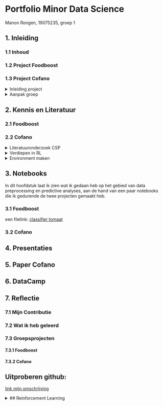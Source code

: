 # Portfolio Minor Data Science

Manon Rongen,
19075235,
groep 1

## 1. Inleiding
### 1.1 Inhoud

### 1.2 Project Foodboost

### 1.3 Project Cofano
<details>
  <summary>Inleiding project</summary>
  
  
  Dit project gaat over het optimaliseren van de processen bij containerterminals. Als schepen lang aan de kade liggen voor het in en uitladen van containers kost dit meer geld en dus wil het bedrijf Cofano dit zo snel mogelijk doen. Zij willen dat het vinden van een optimale aanpak geautomatiseerd wordt. Daar gaan wij ons mee bezig houden.

</details>

<details>
  <summary>Aanpak groep</summary>
  
  Wij hebben de 2 laatste periodes aan dit project gewerkt (8 weken).
  
  Toen wij startten besloten we maar een klein deel van het probleem aan te pakken. Namelijk de indeling op de kade, zonder rekening te houden met de volgorde van de containers die binnen komen. We maken de indeling dus zo, dat deze optimaal is voor schepen die ze op komen halen. Tijdens de eerste presentatie van dit project had ik (want ik zou presenteren) geprobeerd ons doel te verwoorden: "Het vinden van een indeling van containers in de terminal, zo dat de tijd dat de zeevaartschepen aan de kade liggen minimaal is." Zo zijn we later met de hele groep tot de volgende onderzoeksvraag gekomen: "...?"
  
  ...

</details>

## 2. Kennis en Literatuur
### 2.1 Foodboost

### 2.2 Cofano
<details>
  <summary>Literatuuronderzoek CSP</summary>
  
  ....

</details>

<details>
  <summary>Verdiepen in RL</summary>
  
  ....

</details>

<details>
  <summary>Environment maken</summary>
  
  ....

</details>


## 3. Notebooks
In dit hoofdstuk laat ik zien wat ik gedaan heb op het gebied van data preprocessing en predictive analyses, aan de hand van een paar notebooks die ik gedurende de twee projecten gemaakt heb.

### 3.1 Foodboost
een filelink:
[classifier tomaat](https://github.com/ManonRongen/Portfolio-Minor-Data-Science/blob/main/P_Classifier_Tomaat_Foodboost%20(1).ipynb)

### 3.2 Cofano


## 4. Presentaties

## 5. Paper Cofano

## 6. DataCamp

## 7. Reflectie
### 7.1 Mijn Contributie

### 7.2 Wat ik heb geleerd

### 7.3 Groepsprojecten
#### 7.3.1 Foodboost
#### 7.3.2 Cofano

## Uitproberen github:

[link mijn omschrijving](https://github.com/ManonRongen/Portfolio-Minor-Data-Science/blob/main/Literatuuronderzoek%20Manon%20Rongen)

<details>
  <summary>## Reinforcement Learning</summary>
  
  ### RL bron
  ...
  
</details>
